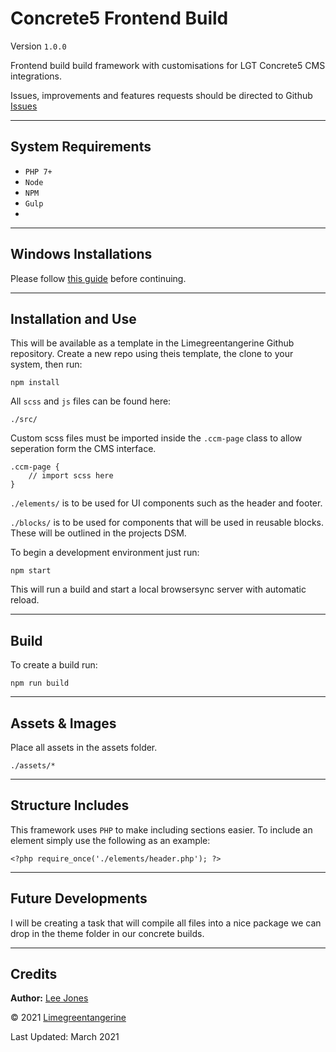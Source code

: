 # Concrete5 Frontend Build

Version ```1.0.0```

Frontend build build framework with customisations for LGT Concrete5 CMS integrations.

Issues, improvements and features requests should be directed to Github [Issues](https://github.com/limegreentangerine/c5-frontend/issues)

---

## System Requirements

- ``PHP 7+``
- ``Node``
- ``NPM``
- ``Gulp``
- 
---

## Windows Installations

Please follow [this guide](https://docs.google.com/document/d/1xHTJ0yu5r8GDy9PapHvjtg4K8tHagiRsro08_l-H2I0) before continuing.

---

## Installation and Use

This will be available as a template in the Limegreentangerine Github repository. Create a new repo using theis template, the clone to your system, then run:

```
npm install
```

All `scss` and `js` files can be found here:

```
./src/
```

Custom scss files must be imported inside the `.ccm-page` class to allow seperation form the CMS interface.

```
.ccm-page {
    // import scss here
}
```

`./elements/` is to be used for UI components such as the header and footer.

`./blocks/` is to be used for components that will be used in reusable blocks. These will be outlined in the projects DSM.

To begin a development environment just run:

```
npm start
```

This will run a build and start a local browsersync server with automatic reload.

---

## Build

To create a build run:

```
npm run build
```
---

## Assets & Images

Place all assets in the assets folder.

```
./assets/*
```
---

## Structure Includes

This framework uses `PHP` to make including sections easier. To include an element simply use the following as an example:

```
<?php require_once('./elements/header.php'); ?>
```

---

## Future Developments

I will be creating a task that will compile all files into a nice package we can drop in the theme folder in our concrete builds.

---

## Credits

**Author:** [Lee Jones](lee@limegreentangerine.co.uk)

&copy; 2021 [Limegreentangerine](https://www.limegreentangerine.co.uk)

Last Updated: March 2021

